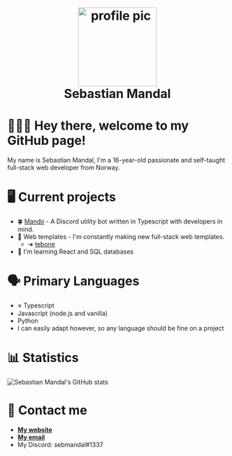 <div align="center">
  <h1>
    <img height="180" alt="profile pic" src="https://cdn.discordapp.com/attachments/845438745939673088/867739877939085322/unknown.png"></img>
    <br />
    Sebastian Mandal
  </h1>
</div>

🙋🏻‍♂️ Hey there, welcome to my GitHub page!
========================================

My name is Sebastian Mandal, I'm a 16-year-old passionate and self-taught full-stack web developer from Norway.

🖥 Current projects
===================

* 🍀 [Mando](https://github.com/sebmandal/mando) - A Discord utility bot written in Typescript with developers in mind.
* 🌻 Web templates - I'm constantly making new full-stack web templates.
  * ➜ [tebone](https://github.com/sebmandal/tebone)
* 🦋 I'm learning React and SQL databases

🗣 Primary Languages
====================

* ⭐︎ Typescript
* Javascript (node.js and vanilla)
* Python
* I can easily adapt however, so any language should be fine on a project

📊 Statistics
=============

![Sebastian Mandal's GitHub stats](https://github-readme-stats.vercel.app/api?username=sebmandal&count_private=true&show_icons=true&theme=tokyonight)

📇 Contact me
=============

* **[My website](https://sebmandal.com)**
* **[My email](mailto:sebastian.mandal@icloud.com)**
* My Discord: sebmandal#1337
